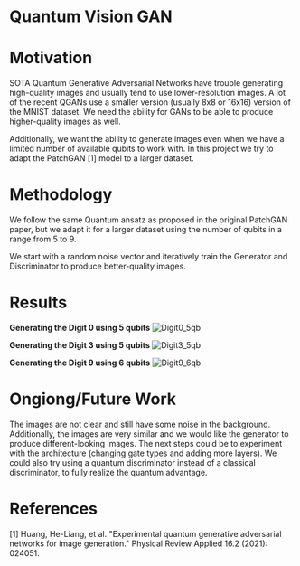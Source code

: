 # Quantum Vision GAN

# Motivation

SOTA Quantum Generative Adversarial Networks have trouble generating high-quality images and usually tend to use lower-resolution images. A lot of the recent QGANs use a smaller version (usually 8x8 or 16x16) version of the MNIST dataset. 
We need the ability for GANs to be able to produce higher-quality images as well. 

Additionally, we want the ability to generate images even when we have a limited number of available qubits to work with. In this project we try to adapt the PatchGAN [1] model to a larger dataset. 

# Methodology
We follow the same Quantum ansatz as proposed in the original PatchGAN paper, but we adapt it for a larger dataset using the number of qubits in a range from 5 to 9. 

We start with a random noise vector and iteratively train the Generator and Discriminator to produce better-quality images.

# Results

**Generating the Digit 0 using 5 qubits**
![Digit0_5qb](https://github.com/AishwaryaHastak/QGAN/assets/31357026/1e28c4fc-e3b7-438c-b81e-8971d3c8778f)


**Generating the Digit 3 using 5 qubits**
![Digit3_5qb](https://github.com/AishwaryaHastak/QGAN/assets/31357026/d009c89d-1f21-4671-8847-abba40cbca3a)


**Generating the Digit 9 using 6 qubits**
![Digit9_6qb](https://github.com/AishwaryaHastak/QGAN/assets/31357026/03c54562-0b46-4a6e-89ef-a53b9445890b)

# Ongiong/Future Work
The images are not clear and still have some noise in the background. Additionally, the images are very similar and we would like the generator to produce different-looking images. The next steps could be to experiment with the architecture (changing gate types and adding more layers). We could also try using a quantum discriminator instead of a classical discriminator, to fully realize the quantum advantage.  

# References

[1] Huang, He-Liang, et al. "Experimental quantum generative adversarial networks for image generation." Physical Review Applied 16.2 (2021): 024051.
